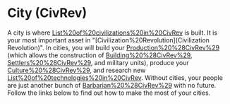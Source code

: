 # City (CivRev)

A city is where [List%20of%20civilizations%20in%20CivRev](civilization) is built. It is your most important asset in "[Civilization%20Revolution](Civilization Revolution)". In cities, you will build your [Production%20%28CivRev%29](production) (which allows the construction of [Building%20%28CivRev%29](buildings), [Settlers%20%28CivRev%29](Settlers), and military units), produce your [Culture%20%28CivRev%29](culture), and research new [List%20of%20technologies%20in%20CivRev](technologies). Without cities, your people are just another bunch of [Barbarian%20%28CivRev%29](Barbarians) with no future.
Follow the links below to find out how to make the most of your cities.